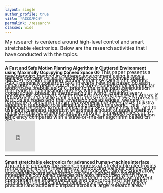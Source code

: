 ```yaml
---
layout: single
author_profile: true
title: "RESEARCH"
permalink: /research/
classes: wide
---
```

<span style="font-size: medium;">
My research is centered around high-level control and smart stretchable electronics. Below are the research activities that I have conducted with the topics. 
</span>

<hr class="one">
<span style="font-weight: bold;line-height: 1.0em; ">
 A Fast and Safe Motion Planning Algorithm in Cluttered Environment using Maximally Occupying Convex Space 00
</span>
<span style="font-size: medium;line-height: 0.5;">
This paper presents a new planning method in cluttered environment using a newly defined concept called a maximally occupying convex space (MOCS). Motion planning methods that use safe flight corridor (SFC) generally construct SFC in every new trial based on each initial path. We define a MOCS in a three-dimensional rectangular world to be prebuilt as SFC, prior to the initial path computation that leads to optimization process without running SFC construction phase. In the rectangular world, creating every possible MOCS covers all the free space overlapping with others if there exists a feasible path among those spaces. Thus, expressing MOCSs as nodes and their overlappings as edges, we can formulate a simplified graph representing the free space. Dijkstra algorithm is applied to a simplified graph in this work. This approach enables to omit constructing SFC every new trial, and to use path planning algorithm with small amount of nodes thereby, achieve efficient computation. We provide a completeness of a planning algorithm in a rectangular space, and show computation efficiency compared with a state-of-the-art algorithm based on SFC. <br>
</span>

 <iframe src="https://www.youtube.com/embed/USFbCB9flEY" allowfullscreen frameborder="0" width="100" height="100"></iframe>
 
<hr class="one">
<span style="font-weight: bold;line-height: 1.0em; ">
Smart stretchable electronics for advanced human-machine interface
</span>

<span style="font-size: medium;line-height: 0.5;">
 The article contains the recent progress of stretchable electronics for human-machine interface by introducing various cutting-edge technologies such as multifunctional sensors, wireless operation, and wearable assistive/haptic devices. Especially, machine intelligence combined devices are also introduced which have recently gained great interest in the field. This paper will present comprehensive understandings and background of the recent stretchable sensors and actuating systems, and would deliver practical and academic impact across a large research area. <br>
</span>
